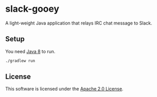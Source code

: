 slack-gooey
=========

A light-weight Java application that relays IRC chat message to Slack.

Setup
-----------

You need [Java 8](http://java.com/download) to run. 

```bash
./gradlew run
```

License
-------------

This software is licensed under the [Apache 2.0 License](http://www.apache.org/licenses/LICENSE-2.0.html).

